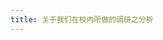 ```yaml
---
title: 关于我们在校内所做的调研之分析
---
```

<script src="https://cdn.jsdelivr.net/npm/echarts@5.5.0/dist/echarts.min.js"></script>
<div id="main"></div>
<script type="text/javascript">
  var myChart = echarts.init(document.getElementById('main'));
  window.addEventListener('resize', function() {
    myChart.resize();
  });
  var option = {
  legend: {
    orient: "vertical",
    left: "left",
    data: ["Apple", "Grapes", "Pineapples", "Oranges", "Bananas"]
  },
  series: [{
    type: "pie",
    data: [{
      value: 335,
      name: "Apple"
    }, {
      value: 310,
      name: "Grapes"
    }, {
      value: 234,
      name: "Pineapples"
    }, {
      value: 135,
      name: "Oranges"
    }, {
      value: 1548,
      name: "Bananas"
    }]
  }]
  myChart.setOption(option);
}
</script>
<script>

</script>
